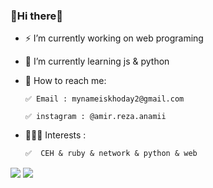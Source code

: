 ###                                                         🎩Hi there🎩



- ⚡  I’m currently working on web programing
- 🌱 I’m currently learning js & python

- 🎩 How to reach me:

      ✅ Email : mynameiskhoday2@gmail.com

      ✅ instagram : @amir.reza.anamii

- 👨🏻‍💻 Interests :

      ✅  CEH & ruby & network & python & web

<a href="https://github.com/Mr0-0Magician">
<img align="center" src="https://github-readme-stats.vercel.app/api?username=Mr0-0Magician&show_icons=true&count_private=true&include_all_commits=true&theme=dark" /></a>
<a href="https://github.com/Mr0-0Magician">
<img align="center" src="https://github-readme-stats.vercel.app/api/top-langs/?username=Mr0-0Magician&theme=dark" />
</a>
